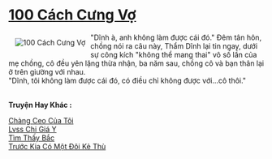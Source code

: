 <a href="https://utruyen.com/100-cach-cung-vo/25151/" title="100 Cách Cưng Vợ"><h1>100 Cách Cưng Vợ</h1></a><div style="display:table"><img align="right" style="float: left; padding: 10px;" src="https://utruyen.com/images/story/200x260/100-cach-cung-vo.jpg" alt="100 Cách Cưng Vợ">"Dĩnh à, anh không làm được cái đó." Đêm tân hôn, chồng nói ra câu này, Thẩm Dĩnh lại tin ngay, dưới sự công kích "không thể mang thai" vô số lần của mẹ chồng, cô đều yên lặng thừa nhận, ba năm sau, chồng cô và bạn thân lại ở trên giường với nhau.<br/> "Dĩnh, tôi không làm được cái đó, có điều chỉ không được với...cô thôi."</div><p><br><b>Truyện Hay Khác :</b></p><a href="https://utruyen.com/chang-ceo-cua-toi/24999/" alt="Chàng Ceo Của Tôi">Chàng Ceo Của Tôi</a><br/><a href="https://github.com/quanluxury/ngontinh_sac/tree/master/truyenhay/21477/" alt="Lvss Chi Giá Y">Lvss Chi Giá Y</a><br/><a href="https://www.scoop.it/topic/utruyen/p/4117919974/2020/04/24/truyen-tim-thay-bac" alt="Tìm Thấy Bắc">Tìm Thấy Bắc</a><br/><a href="https://github.com/quanluxury/ngontinh_sac/tree/master/truyenhay/19441/" alt="Trước Kia Có Một Đôi Kẻ Thù">Trước Kia Có Một Đôi Kẻ Thù</a><br/>